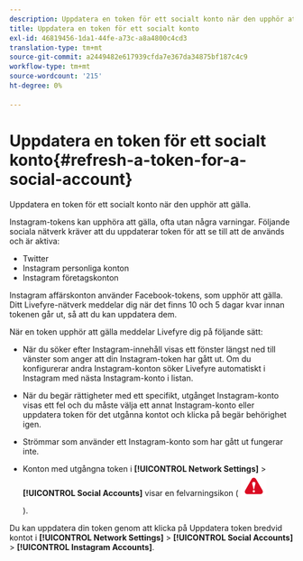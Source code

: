 ```yaml
---
description: Uppdatera en token för ett socialt konto när den upphör att gälla.
title: Uppdatera en token för ett socialt konto
exl-id: 46819456-1da1-44fe-a73c-a8a4800c4cd3
translation-type: tm+mt
source-git-commit: a2449482e617939cfda7e367da34875bf187c4c9
workflow-type: tm+mt
source-wordcount: '215'
ht-degree: 0%

---
```


# Uppdatera en token för ett socialt konto{#refresh-a-token-for-a-social-account}

Uppdatera en token för ett socialt konto när den upphör att gälla.

Instagram-tokens kan upphöra att gälla, ofta utan några varningar. Följande sociala nätverk kräver att du uppdaterar token för att se till att de används och är aktiva:

* Twitter
* Instagram personliga konton
* Instagram företagskonton

Instagram affärskonton använder Facebook-tokens, som upphör att gälla. Ditt Livefyre-nätverk meddelar dig när det finns 10 och 5 dagar kvar innan tokenen går ut, så att du kan uppdatera dem.

När en token upphör att gälla meddelar Livefyre dig på följande sätt:

* När du söker efter Instagram-innehåll visas ett fönster längst ned till vänster som anger att din Instagram-token har gått ut. Om du konfigurerar andra Instagram-konton söker Livefyre automatiskt i Instagram med nästa Instagram-konto i listan.
* När du begär rättigheter med ett specifikt, utgånget Instagram-konto visas ett fel och du måste välja ett annat Instagram-konto eller uppdatera token för det utgånna kontot och klicka på begär behörighet igen.
* Strömmar som använder ett Instagram-konto som har gått ut fungerar inte.
* Konton med utgångna token i **[!UICONTROL Network Settings]** > **[!UICONTROL Social Accounts]** visar en felvarningsikon ( ![](assets/warningError.png)

   ).

Du kan uppdatera din token genom att klicka på Uppdatera token bredvid kontot i **[!UICONTROL Network Settings]** > **[!UICONTROL Social Accounts]** > **[!UICONTROL Instagram Accounts]**.

